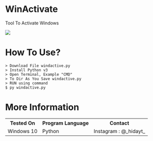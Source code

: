 # WinActivate
Tool To Activate Windows

![](https://i.ibb.co/ByX2bJX/lz.png)

How To Use?
=

    > Download File windactive.py
    > Install Python v3
    > Open Terminal, Example "CMD"
    > To Dir As You Save windactive.py
    > RUN using command
    $ py windactive.py 

More Information
=

<table>
    <tr>
        <th>Tested On</th>
        <th>Program Language</th>
        <th>Contact</th>
    </tr>
    <tr>
        <td>Windows 10</td>
        <td>Python</td>
        <td>Instagram : @_hidayt_</td>
    </tr>
</table>
